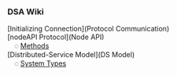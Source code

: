 ### DSA Wiki

[Initializing Connection](Protocol Communication)<br/>
[nodeAPI Protocol](Node API)<br/>
&emsp;◌ [Methods](Methods)<br/>
[Distributed-Service Model](DS Model)<br/>
&emsp;◌ [System Types](Configs)